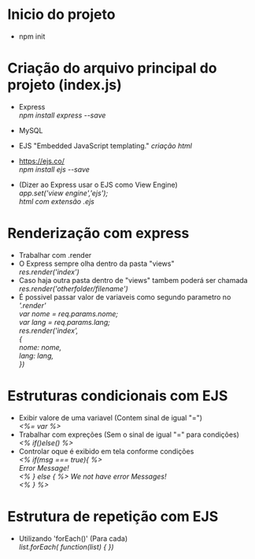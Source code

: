 # Inicio do projeto<br>
 - npm init

# Criação do arquivo principal do projeto (index.js)<br>
 - Express <br>
 *npm install express --save*<br>

 - MySQL <br>

 - EJS "Embedded JavaScript templating." *criação html*<br>
 - https://ejs.co/<br>
 *npm install ejs --save*<br>
 - (Dizer ao Express usar o EJS como View Engine)<br>
 *app.set('view engine','ejs');*<br>
 *html com extensão .ejs*


 # Renderização com express
 - Trabalhar com .render<br>
 - O Express sempre olha dentro da pasta "views"<br>
 *res.render('index')*<br>
 - Caso haja outra pasta dentro de "views" tambem poderá ser chamada<br>
 *res.render('otherfolder/filename')*<br>
 - É possivel passar valor de variaveis como segundo parametro no *'.render'*<br>
    *var nome = req.params.nome;*<br>
    *var lang = req.params.lang;*<br>
    *res.render('index',*<br>
    *{*<br>
        *nome: nome,*<br>
        *lang: lang,*<br>
    *})*<br>

# Estruturas condicionais com EJS
 - Exibir valore de uma variavel (Contem sinal de igual "=")<br>
    *<%= var %>*<br>
 - Trabalhar com expreções (Sem o sinal de igual "=" para condições)<br>
    *<% if()else() %>*<br>
 - Controlar oque é exibido em tela conforme condições<br>
*<% if(msg === true){ %>*<br>
    *<bold>Error Message!</bold>*<br>
*<% } else { %>*
    *<bold>We not have error Messages!</bold>*<br>
*<% } %>*<br>

# Estrutura de repetição com EJS
 - Utilizando 'forEach()' (Para cada)<br>
 *list.forEach( function(list) { })*<br>